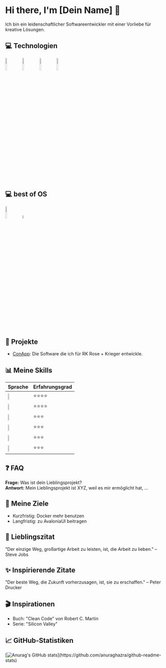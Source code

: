 # Hi there, I'm [Dein Name] 👋

Ich bin ein leidenschaftlicher Softwareentwickler mit einer Vorliebe für kreative Lösungen.

## 💻 Technologien
 <img width="10%" src="https://www.vectorlogo.zone/logos/git-scm/git-scm-ar21.svg">
 <img width="10%" src="https://www.vectorlogo.zone/logos/dotnet/dotnet-ar21.svg">
 <img width="10%" src="https://www.vectorlogo.zone/logos/docker/docker-ar21.svg">
 <img width="10%" src="https://www.vectorlogo.zone/logos/sqlite/sqlite-ar21.svg">

## 💻 best of OS
 <img width="10%" src="https://www.vectorlogo.zone/logos/linux/linux-ar21.svg">
 <img width="5%" src="https://www.vectorlogo.zone/logos/apple/apple-icon.svg">

## 🚀 Projekte
- [ConApp](https://github.com/link-zu-projekt1): Die Software die ich für RK Rose + Krieger entwickle.


## 📊 Meine Skills
| Sprache | Erfahrungsgrad |
|--------------|----------------|
| <img width="15%" src="https://upload.wikimedia.org/wikipedia/commons/b/bd/Logo_C_sharp.svg"> | ⭐⭐⭐⭐         |
| <img width="20%" src="https://www.vectorlogo.zone/logos/java/java-ar21.svg"> | ⭐⭐⭐⭐          |
| <img width="15%" src="https://simpleicons.org/icons/cplusplus.svg"> | ⭐⭐⭐           |
| <img width="15%" src="https://simpleicons.org/icons/c.svg"> | ⭐⭐⭐           |
| <img width="15%" src="https://simpleicons.org/icons/kotlin.svg"> | ⭐⭐⭐           |
| <img width="20%" src="https://www.vectorlogo.zone/logos/php/php-ar21.svg"> | ⭐⭐⭐           |


## ❓ FAQ
**Frage:** Was ist dein Lieblingsprojekt?  
**Antwort:** Mein Lieblingsprojekt ist XYZ, weil es mir ermöglicht hat, ...  

## 🎯 Meine Ziele
- Kurzfristig: Docker mehr benutzen
- Langfristig: zu AvaloniaUI beitragen

## 💬 Lieblingszitat
"Der einzige Weg, großartige Arbeit zu leisten, ist, die Arbeit zu lieben." – Steve Jobs

## ✨ Inspirierende Zitate
"Der beste Weg, die Zukunft vorherzusagen, ist, sie zu erschaffen." – Peter Drucker

## 🎬 Inspirationen
- Buch: "Clean Code" von Robert C. Martin
- Serie: "Silicon Valley"

## 📈 GitHub-Statistiken
[![Anurag's GitHub stats](https://github-readme-stats.vercel.app/api?username=MaikHo&show_icons=true&theme=dracula&count_private=true")](https://github.com/anuraghazra/github-readme-stats)





